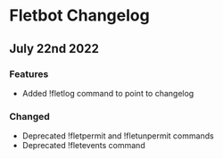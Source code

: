 # Fletbot Changelog

## July 22nd 2022

### Features
- Added !fletlog command to point to changelog

### Changed
- Deprecated !fletpermit and !fletunpermit commands
- Deprecated !fletevents command
